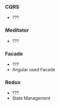 ### CQRS
- ???

### Meditator
- ???

### Facade
- ???
- Angular used Facade 

### Redux
- ???
- State Management

